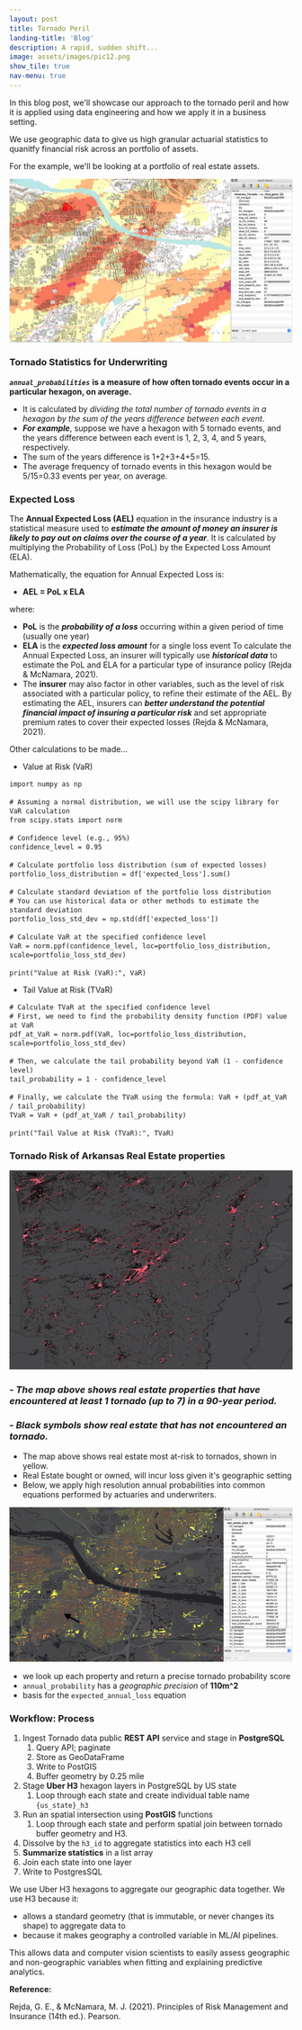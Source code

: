 ```yaml
---
layout: post
title: Tornado Peril
landing-title: 'Blog'
description: A rapid, sudden shift...
image: assets/images/pic12.png
show_tile: true
nav-menu: true
---
```


In this blog post, we'll showcase our approach to the tornado peril and how it is applied using data engineering and how we apply it in a business setting.

We use geographic data to give us high granular actuarial statistics to quanitfy financial risk across an portfolio of assets.

For the example, we'll be looking at a portfolio of real estate assets.



![image info](/assets/images/pic12.jpg)



### **Tornado Statistics for Underwriting**
***`annual_probabilities`*** **is a measure of how often tornado events occur in a particular hexagon, on average.**
 * It is calculated by *dividing the total number of tornado events in a hexagon by the sum of the years difference between each event*.
 * ***For example***, suppose we have a hexagon with 5 tornado events, and the years difference between each event is 1, 2, 3, 4, and 5 years, respectively. 
 * The sum of the years difference is 1+2+3+4+5=15. 
 * The average frequency of tornado events in this hexagon would be 5/15=0.33 events per year, on average.

### **Expected Loss**

The **Annual Expected Loss (AEL)** equation in the insurance industry is a statistical measure used to ***estimate the amount of money an insurer is likely to pay out on claims over the course of a year***. It is calculated by multiplying the Probability of Loss (PoL) by the Expected Loss Amount (ELA).

Mathematically, the equation for Annual Expected Loss is:
 * **AEL = PoL x ELA**



where:
 * **PoL** is the ***probability of a loss*** occurring within a given period of time (usually one year)
 * **ELA** is the ***expected loss amount*** for a single loss event
To calculate the Annual Expected Loss, an insurer will typically use ***historical data*** to estimate the PoL and ELA for a particular type of insurance policy  (Rejda & McNamara, 2021). 
 * The **insurer** may also factor in other variables, such as the level of risk associated with a particular policy, to refine their estimate of the AEL. By estimating the AEL, insurers can ***better understand the potential financial impact of insuring a particular risk*** and set appropriate premium rates to cover their expected losses (Rejda & McNamara, 2021).


Other calculations to be made...
 * Value at Risk (VaR)

```
import numpy as np

# Assuming a normal distribution, we will use the scipy library for VaR calculation
from scipy.stats import norm

# Confidence level (e.g., 95%)
confidence_level = 0.95

# Calculate portfolio loss distribution (sum of expected losses)
portfolio_loss_distribution = df['expected_loss'].sum()

# Calculate standard deviation of the portfolio loss distribution
# You can use historical data or other methods to estimate the standard deviation
portfolio_loss_std_dev = np.std(df['expected_loss'])

# Calculate VaR at the specified confidence level
VaR = norm.ppf(confidence_level, loc=portfolio_loss_distribution, scale=portfolio_loss_std_dev)

print("Value at Risk (VaR):", VaR)
```

 * Tail Value at Risk (TVaR)

```
# Calculate TVaR at the specified confidence level
# First, we need to find the probability density function (PDF) value at VaR
pdf_at_VaR = norm.pdf(VaR, loc=portfolio_loss_distribution, scale=portfolio_loss_std_dev)

# Then, we calculate the tail probability beyond VaR (1 - confidence level)
tail_probability = 1 - confidence_level

# Finally, we calculate the TVaR using the formula: VaR + (pdf_at_VaR / tail_probability)
TVaR = VaR + (pdf_at_VaR / tail_probability)

print("Tail Value at Risk (TVaR):", TVaR)
```

### **Tornado Risk of Arkansas Real Estate properties**

![image info](/assets/images/arkansas_risk_realestate.png)
### - ***The map above shows real estate properties that have encountered at least 1 tornado (up to 7) in a 90-year period.***  
### - ***Black symbols show real estate that has not encountered an tornado.***


* The map above shows real estate most at-risk to tornados, shown in yellow.
* Real Estate bought or owned, will incur loss given it's geographic setting
* Below, we apply  high resolution annual probabilities into common equations performed by actuaries and underwriters.



![image info](/assets/images/arkansas_risk_stats.png)

* we look up each property and return a precise tornado probability score
* `annual_probability` has a *geographic precision* of **110m^2**
* basis for the `expected_annual_loss` equation



### **Workflow: Process**

1. Ingest Tornado data public **REST API** service and stage in **PostgreSQL**
   1. Query API; paginate
   2. Store as GeoDataFrame
   3. Write to PostGIS
   4. Buffer geometry by 0.25 mile
2. Stage **Uber H3** hexagon layers in PostgreSQL by US state
     1. Loop through each state and create individual table name `{us_state}_h3`
3. Run an spatial intersection using **PostGIS** functions
      1. Loop through each state and perform spatial join between tornado buffer geometry and H3.
4. Dissolve by the `h3_id` to aggregate statistics into each H3 cell
5. **Summarize statistics** in a list array
6.  Join each state into one layer
7.  Write to PostgresSQL

We use Uber H3 hexagons to aggregate our geographic data together.  We use H3 because it:
-  allows a standard geometry (that is immutable, or never changes its shape) to aggregate data to
-  because it makes geography a controlled variable in ML/AI pipelines.  
  
This allows data and computer vision scientists to easily assess geographic and non-geographic variables when fitting and explaining predictive analytics.


**Reference:**

Rejda, G. E., & McNamara, M. J. (2021). Principles of Risk Management and Insurance (14th ed.). Pearson.